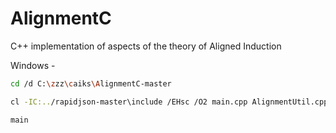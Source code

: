 # AlignmentC
C++ implementation of aspects of the theory of Aligned Induction 

Windows -
```sh
cd /d C:\zzz\caiks\AlignmentC-master

cl -IC:../rapidjson-master\include /EHsc /O2 main.cpp AlignmentUtil.cpp Alignment.cpp AlignmentApprox.cpp AlignmentAeson.cpp 

main
```
